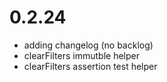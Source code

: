 # 0.2.24

- adding changelog (no backlog)
- clearFilters immutble helper 
- clearFilters assertion test helper
